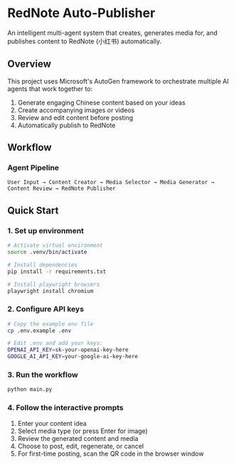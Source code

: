 # RedNote Auto-Publisher

An intelligent multi-agent system that creates, generates media for, and publishes content to RedNote (小红书) automatically.

## Overview

This project uses Microsoft's AutoGen framework to orchestrate multiple AI agents that work together to:

1. Generate engaging Chinese content based on your ideas
2. Create accompanying images or videos
3. Review and edit content before posting
4. Automatically publish to RedNote

## Workflow

### Agent Pipeline

```
User Input → Content Creator → Media Selector → Media Generator → Content Review → RedNote Publisher
```

## Quick Start

### 1. Set up environment

```bash
# Activate virtual environment
source .venv/bin/activate

# Install dependencies
pip install -r requirements.txt

# Install playwright browsers
playwright install chromium
```

### 2. Configure API keys

```bash
# Copy the example env file
cp .env.example .env

# Edit .env and add your keys:
OPENAI_API_KEY=sk-your-openai-key-here
GOOGLE_AI_API_KEY=your-google-ai-key-here
```

### 3. Run the workflow

```bash
python main.py
```

### 4. Follow the interactive prompts

1. Enter your content idea
2. Select media type (or press Enter for image)
3. Review the generated content and media
4. Choose to post, edit, regenerate, or cancel
5. For first-time posting, scan the QR code in the browser window
